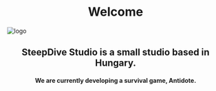 <h1 align="center">Welcome</h1>

![logo](https://user-images.githubusercontent.com/71443175/206121868-7f9e9333-ce20-4b01-a227-667c9ae6154a.png)

<h2 align="center">SteepDive Studio is a small studio based in Hungary.</h2>

<h4 align="center">We are currently developing a survival game, Antidote.</h4>






